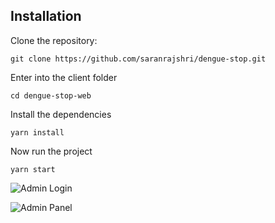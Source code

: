 ## Installation

Clone the repository:

`git clone https://github.com/saranrajshri/dengue-stop.git `

Enter into the client folder

 `cd dengue-stop-web`

Install the dependencies

`yarn install`

Now run the project

`yarn start`

![Admin Login](https://i.ibb.co/qFHBv88/Screenshot-from-2020-03-25-14-05-17.png)

![Admin Panel](https://i.ibb.co/Vtk6Lhd/Screenshot-from-2020-03-25-14-05-08.png)
